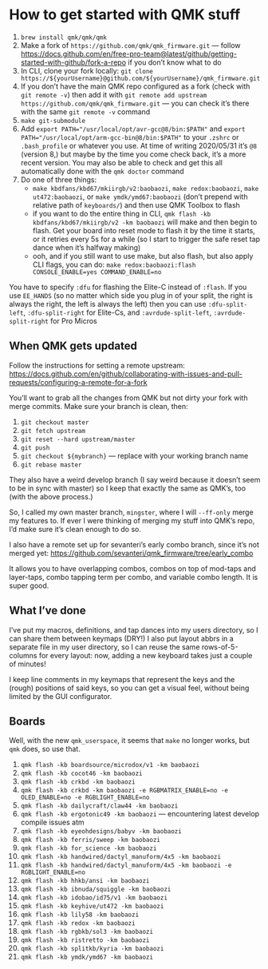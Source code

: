 # How to get started with QMK stuff

 1. `brew install qmk/qmk/qmk`
 1. Make a fork of `https://github.com/qmk/qmk_firmware.git` — follow https://docs.github.com/en/free-pro-team@latest/github/getting-started-with-github/fork-a-repo if you don’t know what to do
 1. In CLI, clone your fork locally: `git clone https://${yourUsername}@github.com/${yourUsername}/qmk_firmware.git`
 1. If you don’t have the main QMK repo configured as a fork (check with `git remote -v`) then add it with `git remote add upstream https://github.com/qmk/qmk_firmware.git` — you can check it’s there with the same `git remote -v` command
 1. `make git-submodule`
 1. Add `export PATH="/usr/local/opt/avr-gcc@8/bin:$PATH"` and `export PATH="/usr/local/opt/arm-gcc-bin@8/bin:$PATH"` to your `.zshrc` or `.bash_profile` or whatever you use. At time of writing 2020/05/31 it’s `@8` (version 8,) but maybe by the time you come check back, it’s a more recent version. You may also be able to check and get this all automatically done with the `qmk doctor` command
 1. Do one of three things:
    - `make kbdfans/kbd67/mkiirgb/v2:baobaozi`, `make redox:baobaozi`, `make ut472:baobaozi`, or `make ymdk/ymd67:baobaozi` (don’t prepend with relative path of `keyboards/`) and then use QMK Toolbox to flash
    - if you want to do the entire thing in CLI, `qmk flash -kb kbdfans/kbd67/mkiirgb/v2 -km baobaozi` will make and then begin to flash. Get your board into reset mode to flash it by the time it starts, or it retries every 5s for a while (so I start to trigger the safe reset tap dance when it’s halfway making)
    - ooh, and if you still want to use make, but also flash, but also apply CLI flags, you can do: `make redox:baobaozi:flash CONSOLE_ENABLE=yes COMMAND_ENABLE=no`

You have to specify `:dfu` for flashing the Elite-C instead of `:flash`. If you use `EE_HANDS` (so no matter which side you plug in of your split, the right is always the right, the left is always the left) then you can use `:dfu-split-left`, `:dfu-split-right` for Elite-Cs, and `:avrdude-split-left`, `:avrdude-split-right` for Pro Micros

## When QMK gets updated

Follow the instructions for setting a remote upstream: https://docs.github.com/en/github/collaborating-with-issues-and-pull-requests/configuring-a-remote-for-a-fork

You’ll want to grab all the changes from QMK but not dirty your fork with merge commits. Make sure your branch is clean, then:

 1. `git checkout master`
 1. `git fetch upstream`
 1. `git reset --hard upstream/master`
 1. `git push`
 1. `git checkout ${mybranch}` — replace with your working branch name
 1. `git rebase master`

They also have a weird develop branch (I say weird because it doesn’t seem to be in sync with master) so I keep that exactly the same as QMK’s, too (with the above process.)

So, I called my own master branch, `mingster`, where I will `--ff-only` merge my features to. If ever I were thinking of merging my stuff into QMK’s repo, I’d make sure it’s clean enough to do so.

I also have a remote set up for sevanteri’s early combo branch, since it’s not merged yet: https://github.com/sevanteri/qmk_firmware/tree/early_combo

It allows you to have overlapping combos, combos on top of mod-taps and layer-taps, combo tapping term per combo, and variable combo length. It is super good.

## What I’ve done

I’ve put my macros, definitions, and tap dances into my users directory, so I can share them between keymaps (DRY!) I also put layout abbrs in a separate file in my user directory, so I can reuse the same rows-of-5-columns for every layout: now, adding a new keyboard takes just a couple of minutes!

I keep line comments in my keymaps that represent the keys and the (rough) positions of said keys, so you can get a visual feel, without being limited by the GUI configurator.

## Boards

Well, with the new `qmk_userspace`, it seems that `make` no longer works, but `qmk` does, so use that.

1. `qmk flash -kb boardsource/microdox/v1 -km baobaozi`
1. `qmk flash -kb cocot46 -km baobaozi`
1. `qmk flash -kb crkbd -km baobaozi`
1. `qmk flash -kb crkbd -km baobaozi -e RGBMATRIX_ENABLE=no -e OLED_ENABLE=no -e RGBLIGHT_ENABLE=no`
1. `qmk flash -kb dailycraft/claw44 -km baobaozi`
1. `qmk flash -kb ergotonic49 -km baobaozi` — encountering latest develop compile issues atm
1. `qmk flash -kb eyeohdesigns/babyv -km baobaozi`
1. `qmk flash -kb ferris/sweep -km baobaozi`
1. `qmk flash -kb for_science -km baobaozi`
1. `qmk flash -kb handwired/dactyl_manuform/4x5 -km baobaozi`
1. `qmk flash -kb handwired/dactyl_manuform/4x5 -km baobaozi -e RGBLIGHT_ENABLE=no`
1. `qmk flash -kb hhkb/ansi -km baobaozi`
1. `qmk flash -kb ibnuda/squiggle -km baobaozi`
1. `qmk flash -kb idobao/id75/v1 -km baobaozi`
1. `qmk flash -kb keyhive/ut472 -km baobaozi`
1. `qmk flash -kb lily58 -km baobaozi`
1. `qmk flash -kb redox -km baobaozi`
1. `qmk flash -kb rgbkb/sol3 -km baobaozi`
1. `qmk flash -kb ristretto -km baobaozi`
1. `qmk flash -kb splitkb/kyria -km baobaozi`
1. `qmk flash -kb ymdk/ymd67 -km baobaozi`
